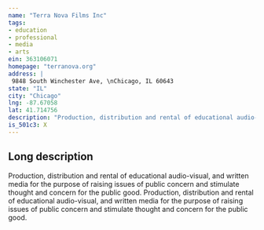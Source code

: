 ```yaml
---
name: "Terra Nova Films Inc"
tags:
- education
- professional
- media
- arts
ein: 363106071
homepage: "terranova.org"
address: |
 9848 South Winchester Ave, \nChicago, IL 60643
state: "IL"
city: "Chicago"
lng: -87.67058
lat: 41.714756
description: "Production, distribution and rental of educational audio-visual, and written media for the purpose of raising issues of public concern and stimulate thought and concern for the public good. "
is_501c3: X
---
```


## Long description

Production, distribution and rental of educational audio-visual, and written media for the purpose of raising issues of public concern and stimulate thought and concern for the public good. Production, distribution and rental of educational audio-visual, and written media for the purpose of raising issues of public concern and stimulate thought and concern for the public good. 
